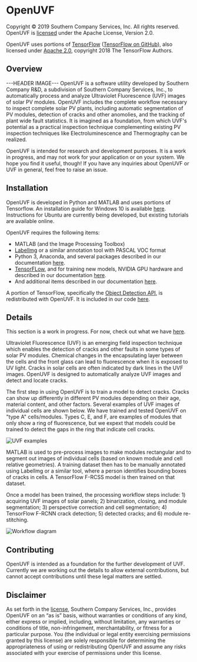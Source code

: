 # OpenUVF
Copyright © 2019 Southern Company Services, Inc. All rights reserved. OpenUVF is [licensed](https://github.com/southern-company-r-d/OpenUVF/blob/master/LICENSE) under the Apache License, Version 2.0.

OpenUVF uses portions of [TensorFlow](http://www.tensorflow.org) ([TensorFlow on GitHub](https://github.com/tensorflow/tensorflow)), also licensed under [Apache 2.0](https://github.com/tensorflow/tensorflow/blob/master/LICENSE), copyright 2018 The TensorFlow Authors.

## Overview
---HEADER IMAGE---
OpenUVF is a software utility developed by Southern Company R&D, a subdivision of Southern Company Services, Inc., to automatically process and analyze Ultraviolet Fluorescence (UVF) images of solar PV modules. OpenUVF includes the complete workflow necessary to inspect complete solar PV plants, including automatic segmentation of PV modules, detection of cracks and other anomolies, and the tracking of plant wide fault statistics. It is imagined as a foundation, from which UVF's potential as a practical inspection technique complementing existing PV inspection techniques like Electroluminescence and Thermography can be realized.

OpenUVF is intended for research and development purposes. It is a work in progress, and may not work for your application or on your system. We hope you find it useful, though! If you have any inquiries about OpenUVF or UVF in general, feel free to raise an issue.

## Installation
OpenUVF is developed in Python and MATLAB and uses portions of Tensorflow. An installation guide for Windows 10 is available [here](https://github.com/southern-company-r-d/OpenUVF/tree/master/docs). Instructions for Ubuntu are currently being developed, but existing tutorials are available online.    

OpenUVF requires the following items:
* MATLAB (and the Image Processing Toolbox)
* [LabelImg](https://github.com/tzutalin/labelImg) or a similar annotation tool with PASCAL VOC format
* Python 3, Anaconda, and several packages described in our documentation [here](https://github.com/southern-company-r-d/OpenUVF/tree/master/docs).
* [TensorFLow](https://github.com/tensorflow/tensorflow), and for training new models, NVIDIA GPU hardware and described in our documentation [here](https://github.com/southern-company-r-d/OpenUVF/tree/master/docs).
* And additional items described in our documentation [here](https://github.com/southern-company-r-d/OpenUVF/tree/master/docs).

A portion of TensorFlow, specifically the [Object Detection API](https://github.com/tensorflow/models/tree/master/research/object_detection), is redistributed with OpenUVF. It is included in our code [here](https://github.com/southern-company-r-d/OpenUVF/tree/master/core/object_detection).

## Details
This section is a work in progress. For now, check out what we have [here](https://github.com/southern-company-r-d/OpenUVF/tree/master/docs).

Ultraviolet Fluorescence (UVF) is an emerging field inspection technique which enables the detection of cracks and other faults in some types of solar PV modules. Chemical changes in the encapsulating layer between the cells and the front glass can lead to fluorescence when it is exposed to UV light. Cracks in solar cells are often indicated by dark lines in the UVF images. OpenUVF is designed to automatically analyze UVF images and detect and locate cracks. 

The first step in using OpenUVF is to train a model to detect cracks. Cracks can show up differently in different PV modules depending on their age, material content, and other factors. Several examples of UVF images of individual cells are shown below. We have trained and tested OpenUVF on "type A" cells/modules. Types C, E, and F, are examples of modules that only show a ring of fluorescence, but we expext that models could be trained to detect the gaps in the ring that indicate cell cracks. 

![UVF examples](https://github.com/southern-company-r-d/OpenUVF/blob/master/docs/images/UVF_cell_examples_sm.jpg)

MATLAB is used to pre-process images to make modules rectangular and to segment out images of individual cells (based on known module and cell relative geometries). A training dataset then has to be manually annotated using LabelImg or a similar tool, where a person identifies bounding boxes of cracks in cells. A TensorFlow F-RCSS model is then trained on that dataset.

Once a model has been trained, the processing workflow steps include: 1) acquiring UVF images of solar panels; 2) binarization, closing, and module segmentation; 3) perspective correction and cell segmentation; 4) TensorFlow F-RCNN crack detection; 5) detected cracks; and 6) module re-stitching.

![Workflow diagram](https://github.com/southern-company-r-d/OpenUVF/blob/master/docs/images/processing_workflow2.jpg)

## Contributing
OpenUVF is intended as a foundation for the further development of UVF. Currently we are working out the details to allow external contributions, but cannot accept contributions until these legal matters are settled.

## Disclaimer
As set forth in the [license](https://github.com/southern-company-r-d/OpenUVF/blob/master/LICENSE), Southern Company Services, Inc., provides OpenUVF on an “as is” basis, without warranties or conditions of any kind, either express or implied, including, without limitation, any warranties or conditions of title, non-infringement, merchantability, or fitness for a particular purpose. You (the individual or legal entity exercising permissions granted by this license) are solely responsible for determining the appropriateness of using or redistributing OpenUVF and assume any risks associated with your exercise of permissions under this license.
